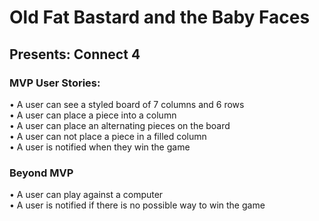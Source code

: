 # Old Fat Bastard and the Baby Faces  
## Presents: Connect 4

### MVP User Stories:
  • A user can see a styled board of 7 columns and 6 rows  
  • A user can place a piece into a column  
  • A user can place an alternating pieces on the board  
  • A user can not place a piece in a filled column  
  • A user is notified when they win the game  

### Beyond MVP
  • A user can play against a computer  
  • A user is notified if there is no possible way to win the game
